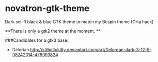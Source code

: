 # novatron-gtk-theme
Dark sci-fi black &amp; blue GTK theme to match my Bespin theme (Orta hack)

**There is only a gtk2 theme at the moment. **

###Candidates for a gtk3 base:
 - Delorian http://killhellokitty.deviantart.com/art/Delorean-dark-3-12-5-08242014-476093824
